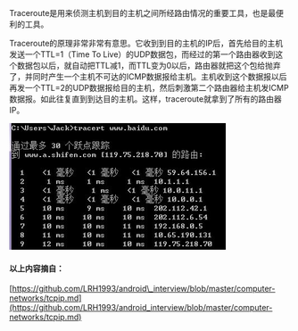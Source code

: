 Traceroute是用来侦测主机到目的主机之间所经路由情况的重要工具，也是最便利的工具。

Traceroute的原理非常非常有意思。它收到到目的主机的IP后，首先给目的主机发送一个TTL=1（Time To Live）的UDP数据包，而经过的第一个路由器收到这个数据包以后，就自动把TTL减1，而TTL变为0以后，路由器就把这个包给抛弃了，并同时产生一个主机不可达的ICMP数据报给主机。主机收到这个数据报以后再发一个TTL=2的UDP数据报给目的主机，然后刺激第二个路由器给主机发ICMP数据报。如此往复直到到达目的主机。这样，traceroute就拿到了所有的路由器IP。

![](/assets/0010.png)

#### 以上内容摘自：

[https://github.com/LRH1993/android\_interview/blob/master/computer-networks/tcpip.md](https://github.com/LRH1993/android_interview/blob/master/computer-networks/tcpip.md)

